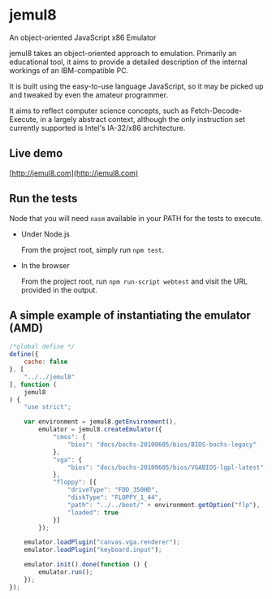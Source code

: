 jemul8
======

An object-oriented JavaScript x86 Emulator

jemul8 takes an object-oriented approach to emulation. Primarily an educational tool, it aims to provide
a detailed description of the internal workings of an IBM-compatible PC.

It is built using the easy-to-use language JavaScript, so it may be picked up and tweaked by even
the amateur programmer.

It aims to reflect computer science concepts, such as Fetch-Decode-Execute, in a largely abstract context,
although the only instruction set currently supported is Intel's IA-32/x86 architecture.

Live demo
---------

[http://jemul8.com](http://jemul8.com)

Run the tests
-------------

Node that you will need `nasm` available in your PATH for the tests to execute.

- Under Node.js

    From the project root, simply run `npm test`.

- In the browser

    From the project root, run `npm run-script webtest` and visit the URL provided in the output.

A simple example of instantiating the emulator (AMD)
----------------------------------------------------

```javascript
/*global define */
define({
    cache: false
}, [
    "../../jemul8"
], function (
    jemul8
) {
    "use strict";

    var environment = jemul8.getEnvironment(),
        emulator = jemul8.createEmulator({
            "cmos": {
                "bios": "docs/bochs-20100605/bios/BIOS-bochs-legacy"
            },
            "vga": {
                "bios": "docs/bochs-20100605/bios/VGABIOS-lgpl-latest"
            },
            "floppy": [{
                "driveType": "FDD_350HD",
                "diskType": "FLOPPY_1_44",
                "path": "../../boot/" + environment.getOption("flp"),
                "loaded": true
            }]
        });

    emulator.loadPlugin("canvas.vga.renderer");
    emulator.loadPlugin("keyboard.input");

    emulator.init().done(function () {
        emulator.run();
    });
});
```
